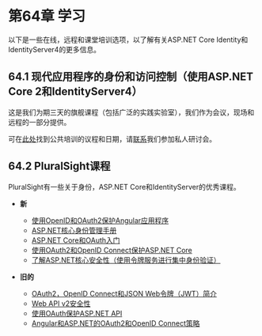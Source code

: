 # 第64章 学习
以下是一些在线，远程和课堂培训选项，以了解有关ASP.NET Core Identity和IdentityServer4的更多信息。

## 64.1 现代应用程序的身份和访问控制（使用ASP.NET Core 2和IdentityServer4）
这是我们为期三天的旗舰课程（包括广泛的实践实验室），我们作为会议，现场和远程的一部分提供。

可在[此处](https://identityserver.io/training)找到公共培训的议程和日期，请[联系](mailto:identity@leastprivilege.com)我们参加私人研讨会。

## 64.2 PluralSight课程
PluralSight有一些关于身份，ASP.NET Core和IdentityServer的优秀课程。

* **新**
    * [使用OpenID和OAuth2保护Angular应用程序](https://www.pluralsight.com/courses/openid-and-oauth2-securing-angular-apps)
    * [ASP.NET核心身份管理手册](https://app.pluralsight.com/library/courses/aspnet-core-identity-management-playbook/table-of-contents)
    * [ASP.NET Core和OAuth入门](https://www.pluralsight.com/courses/asp-dot-net-core-oauth/)
    * [使用OAuth2和OpenID Connect保护ASP.NET Core](https://app.pluralsight.com/library/courses/asp-dotnet-core-oauth2-openid-connect-securing/)
    * [了解ASP.NET核心安全性（使用令牌服务进行集中身份验证）](https://app.pluralsight.com/library/courses/asp-dot-net-core-security-understanding/)

* **旧的**
    * [OAuth2，OpenID Connect和JSON Web令牌（JWT）简介](https://app.pluralsight.com/library/courses/oauth2-json-web-tokens-openid-connect-introduction/table-of-contents)
    * [Web API v2安全性](https://app.pluralsight.com/library/courses/webapi-v2-security/table-of-contents)
    * [使用OAuth保护ASP.NET API](https://app.pluralsight.com/library/courses/oauth-secure-asp-dot-net-api/table-of-contents)
    * [Angular和ASP.NET的OAuth2和OpenID Connect策略](https://app.pluralsight.com/library/courses/oauth2-openid-connect-angular-aspdotnet/table-of-contents)